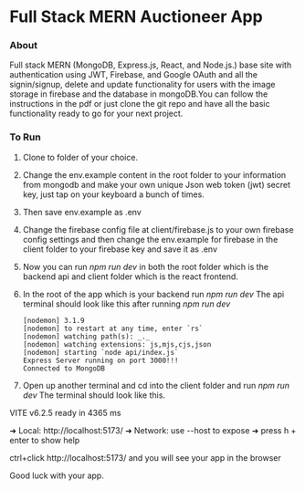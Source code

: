 # Full Stack MERN Auctioneer App

### About

Full stack MERN (MongoDB, Express.js, React, and Node.js.) base site with authentication using JWT, Firebase, and Google OAuth and all the signin/signup, delete and update functionality for users with the image storage in firebase and the database in mongoDB.You can follow the instructions in the pdf or just clone the git repo and have all the basic functionality ready to go for your next project.

### To Run

1. Clone to folder of your choice.
2. Change the env.example content in the root folder to your information from
   mongodb and make your own unique Json web token (jwt) secret key, just tap
   on your keyboard a bunch of times.
3. Then save env.example as .env
4. Change the firebase config file at client/firebase.js to your own firebase
   config settings and then change the env.example for firebase in the client folder
   to your firebase key and save it as .env
5. Now you can run _npm run dev_ in both the root folder which is the backend api
   and client folder which is the react frontend.

6. In the root of the app which is your backend run _npm run dev_
   The api terminal should look like this after running _npm run dev_
   ```
   [nodemon] 3.1.9
   [nodemon] to restart at any time, enter `rs`
   [nodemon] watching path(s): _._
   [nodemon] watching extensions: js,mjs,cjs,json
   [nodemon] starting `node api/index.js`
   Express Server running on port 3000!!!
   Connected to MongoDB
   ```
7. Open up another terminal and cd into the client folder and run _npm run dev_
   The terminal should look like this.

VITE v6.2.5 ready in 4365 ms

➜ Local: http://localhost:5173/
➜ Network: use --host to expose
➜ press h + enter to show help

ctrl+click http://localhost:5173/ and you will see your app in the browser

Good luck with your app.

